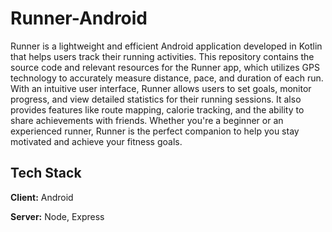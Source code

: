 # Runner-Android

Runner is a lightweight and efficient Android application developed in Kotlin that helps users track their running activities. This repository contains the source code and relevant resources for the Runner app, which utilizes GPS technology to accurately measure distance, pace, and duration of each run. With an intuitive user interface, Runner allows users to set goals, monitor progress, and view detailed statistics for their running sessions. It also provides features like route mapping, calorie tracking, and the ability to share achievements with friends. Whether you're a beginner or an experienced runner, Runner is the perfect companion to help you stay motivated and achieve your fitness goals.

## Tech Stack

**Client:** Android

**Server:** Node, Express

